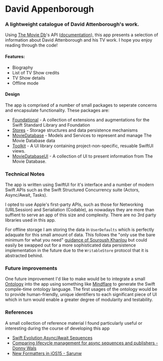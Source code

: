 # David Appenborough
### A lightweight catalogue of David Attenborough's work. 

Using [The Movie Db](https://www.themoviedb.org)'s API ([documentation](https://www.themoviedb.org/documentation/api)), this app presents a selection of information about David Attenborough and his TV work. I hope you enjoy reading through the code!

#### Features:
* Biography
* List of TV Show credits
* TV Show details
* Offline mode

#### Design
The app is comprised of a number of small packages to seperate concerns and encapsulate functionality. These packages are:
* [Foundational](https://github.com/NoahKnudsen/DavidAppenborough/tree/main/Packages/Foundational "Foundational") - A collection of extensions and augmentations for the Swift Standard Library and Foundation
* [Stores](https://github.com/NoahKnudsen/DavidAppenborough/tree/main/Packages/Stores) - Storage structures and data persistence mechanisms
* [MovieDatabase](https://github.com/NoahKnudsen/DavidAppenborough/tree/main/Packages/MovieDatabase) - Models and Services to represent and manage The Movie Database data
* [Toolkit](https://github.com/NoahKnudsen/DavidAppenborough/tree/main/Packages/Toolkit) - A UI library containing project-non-specific, resuable SwiftUI views. 
* [MovieDatabaseUI](https://github.com/NoahKnudsen/DavidAppenborough/tree/main/Packages/MovieDatabaseUI) - A collection of UI to present information from The Movie Database.  

### Technical Notes

The app is written using SwiftUI for it's interface and a number of modern Swift APIs such as the Swift Structured Concurrency suite (Actors, Async/Await, Tasks).

I opted to use Apple's first-party APIs, such as those for Networking (URLSession) and Serialiation (Codable), as nowadays they are more than suffient to serve an app of this size and complexity. There are no 3rd party libraries used in this app.

For offline storage I am storing the data in `UserDefaults` which is perfectly adaquate for this small amount of data. This follows the "only use the bare minimum for what you need" [guidance of Souroush Khanlou](https://jeffreyfulton.ca/blog/2018/02/userdefaults-limitations-and-alternatives) but could easily be swapped out for a more sophisticated data persistence implementation in the future due to the `WritableStore` protocol that it is abstracted behind.

### Future improvements

One future improvement I'd like to make would be to integrate a small [Ontology](https://en.wikipedia.org/wiki/Ontology_(information_science)) into the app using something like [Mindflare](https://github.com/thousandyears/MindFlare) to generate the Swift compile-time ontology language. The first usages of the ontology would be to provide human-friendly, unique identifiers to each significant piece of UI which in turn would enable a greater degree of modularity and testability. 

### References

A small collection of reference material I found particularly useful or interesting during the course of developing this app
* [Swift Evolution Async/Await Sequences](https://github.com/apple/swift-evolution/blob/main/proposals/0298-asyncsequence.md)
* [Comparing lifecycle management for async sequences and publishers - Donny Wals](https://www.donnywals.com/comparing-lifecycle-management-for-async-sequences-and-publishers/)
* [New Formatters in iOS15 - Sarunw](https://sarunw.com/posts/new-formatters-in-ios15/)
